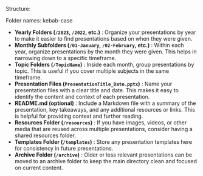 Structure:

 Folder names: kebab-case

* **Yearly Folders (`/2023`, `/2022`, etc.)** : Organize your presentations by year to make it easier to find presentations based on when they were given.
* **Monthly Subfolders (`/01-January`, `/02-February`, etc.)** : Within each year, organize presentations by the month they were given. This helps in narrowing down to a specific timeframe.
* **Topic Folders (`/TopicName`)** : Inside each month, group presentations by topic. This is useful if you cover multiple subjects in the same timeframe.
* **Presentation Files (`PresentationTitle_Date.pptx`)** : Name your presentation files with a clear title and date. This makes it easy to identify the content and context of each presentation.
* **README.md (optional)** : Include a Markdown file with a summary of the presentation, key takeaways, and any additional resources or links. This is helpful for providing context and further reading.
* **Resources Folder (`/resources`)** : If you have images, videos, or other media that are reused across multiple presentations, consider having a shared resources folder.
* **Templates Folder (`/templates`)** : Store any presentation templates here for consistency in future presentations.
* **Archive Folder (`/archive`)** : Older or less relevant presentations can be moved to an archive folder to keep the main directory clean and focused on current content.
